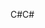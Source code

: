 <span data-ttu-id="dd515-101">C#</span><span class="sxs-lookup"><span data-stu-id="dd515-101">C#</span></span>
